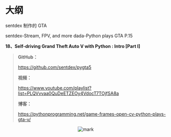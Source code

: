 
# 大纲




sentdex 制作的 GTA

sentdex-Stream, FPV, and more dada-Python plays GTA P.15





**18、Self-driving Grand Theft Auto V with Python : Intro [Part I]**



> **GitHub：**
>
> https://github.com/sentdex/pygta5
>
> **视频：**
>
> https://www.youtube.com/playlist?list=PLQVvvaa0QuDeETZEOy4VdocT7TOjfSA8a
>
> **博客：**
>
> https://pythonprogramming.net/game-frames-open-cv-python-plays-gta-v/


<center>

![mark](http://images.iterate.site/blog/image/20191103/hWMei36YgDsp.png?imageslim)

</center>
